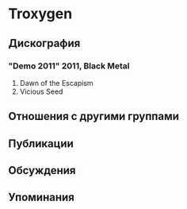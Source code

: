 # Troxygen



## Дискография

### "Demo 2011" 2011, Black Metal

1. Dawn of the Escapism
2. Vicious Seed


## Отношения с другими группами


## Публикации


## Обсуждения


## Упоминания

